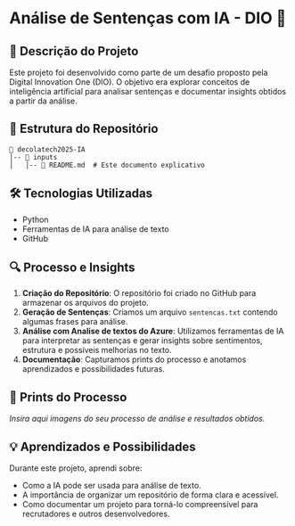 # Análise de Sentenças com IA - DIO 🚀

## 📌 Descrição do Projeto
Este projeto foi desenvolvido como parte de um desafio proposto pela Digital Innovation One (DIO). O objetivo era explorar conceitos de inteligência artificial para analisar sentenças e documentar insights obtidos a partir da análise.

## 📂 Estrutura do Repositório
```
📁 decolatech2025-IA
│-- 📂 inputs
│   │-- 📜 README.md  # Este documento explicativo
```

## 🛠 Tecnologias Utilizadas
- Python
- Ferramentas de IA para análise de texto
- GitHub

## 🔍 Processo e Insights
1. **Criação do Repositório**: O repositório foi criado no GitHub para armazenar os arquivos do projeto.
2. **Geração de Sentenças**: Criamos um arquivo `sentencas.txt` contendo algumas frases para análise.
3. **Análise com Analise de textos do Azure**: Utilizamos ferramentas de IA para interpretar as sentenças e gerar insights sobre sentimentos, estrutura e possíveis melhorias no texto.
4. **Documentação**: Capturamos prints do processo e anotamos aprendizados e possibilidades futuras.

## 📸 Prints do Processo
*Insira aqui imagens do seu processo de análise e resultados obtidos.*

## 💡 Aprendizados e Possibilidades
Durante este projeto, aprendi sobre:
- Como a IA pode ser usada para análise de texto.
- A importância de organizar um repositório de forma clara e acessível.
- Como documentar um projeto para torná-lo compreensível para recrutadores e outros desenvolvedores.
